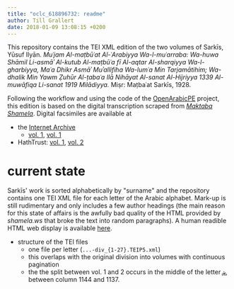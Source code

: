 ```yaml
---
title: "oclc_618896732: readme"
author: Till Grallert
date: 2018-01-09 13:08:15 +0200
---
```


This repository contains the TEI XML edition of the two volumes of Sarkīs, Yūsuf Ilyān. *Muʿjam Al-maṭbūʿat Al-ʿArabiyya Wa-l-muʿarraba: Wa-huwa Shāmil Li-asmāʾ Al-kutub Al-maṭbūʿa fī Al-aqtar Al-sharqiyya Wa-l-gharbiyya, Maʿa Dhikr Asmāʾ Muʾallifiha Wa-lumʿa Min Tarjamātihim; Wa-dhalik Min Yawm Ẓuhūr Al-ṭabaʿa Ilā Nihāyat Al-sanat Al-Hijriyya 1339 Al-muwāfiqa Li-sanat 1919 Milādiyya.* Miṣr: Maṭbaʿat Sarkīs, 1928.

Following the workflow and using the code of the [OpenArabicPE](https://www.github.com/openarabicpe) project, this edition is based on the digital transcription scraped from [*Maktaba Shamela*](http://shamela.ws/index.php/book/1242). Digital facsimiles are available at 
- the [Internet Archive](https://www.archive.org)
    + [vol. 1](https://archive.org/details/MUJAAMSARKIS01), [vol. 1](https://archive.org/details/lis00040)
- HathTrust: [vol. 1](https://hdl.handle.net/2027/inu.30000011432139), [vol. 2](https://hdl.handle.net/2027/inu.30000124763958)

# current state

Sarkīs' work is sorted alphabetically by "surname" and the repository contains one TEI XML file for each letter of the Arabic alphabet. Mark-up is still rudimentary and only includes a few author headings (the main reason for this state of affairs is the awfully bad quality of the HTML provided by *shamela.ws* that broke the text into random paragraphs). A human readible HTML web display is available [here](https://tillgrallert.github.io/oclc_618896732/tei/oclc_618896732-div_1.TEIP5.xml).

- structure of the TEI files
    + one file per letter (`...-div_{1-27}.TEIP5.xml`)
    + this overlaps with the original division into volumes with continuous pagination
    + the the split between vol. 1 and 2 occurs in the middle of the letter [`ش`](tei/oclc_618896732-div_12.TEIP5.xml), between column 1144 and 1137.
